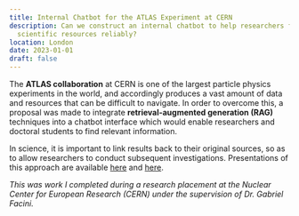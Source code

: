 ```yaml
---
title: Internal Chatbot for the ATLAS Experiment at CERN
description: Can we construct an internal chatbot to help researchers find
  scientific resources reliably?
location: London
date: 2023-01-01
draft: false
---
```

The **ATLAS collaboration** at CERN is one of the largest particle physics experiments in the world, and accordingly produces a vast amount of data and resources that can be difficult to navigate. In order to overcome this, a proposal was made to integrate **retrieval-augmented generation (RAG)** techniques into a chatbot interface which would enable researchers and doctoral students to find relevant information.

In science, it is important to link results back to their original sources, so as to allow researchers to conduct subsequent investigations. Presentations of this approach are available [here](https://indico.cern.ch/event/1395528/contributions/5877957/attachments/2833825/4951736/chATLAS%20IML%20Meeting%20(1).pdf) and [here](https://indico.bnl.gov/event/19560/contributions/83300/attachments/51306/87732/Chatlas%20Overview.pdf).

_This was work I completed during a research placement at the Nuclear Center for European Research (CERN) under the supervision of Dr. Gabriel Facini._
